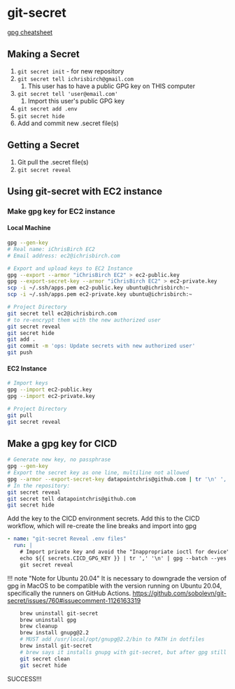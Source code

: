 # git-secret

[gpg cheatsheet](https://aws-labs.com/gpg-keys-cheatsheet/)

## Making a Secret

1. `git secret init` - for new repository
2. `git secret tell ichrisbirch@gmail.com`
   1. This user has to have a public GPG key on THIS computer
3. `git secret tell 'user@email.com'`
   1. Import this user's public GPG key
4. `git secret add .env`
5. `git secret hide`
6. Add and commit new .secret file(s)

## Getting a Secret

1. Git pull the .secret file(s)
2. `git secret reveal`

## Using git-secret with EC2 instance

### Make gpg key for EC2 instance

#### Local Machine

```bash
gpg --gen-key
# Real name: iChrisBirch EC2
# Email address: ec2@ichrisbirch.com

# Export and upload keys to EC2 Instance
gpg --export --armor "iChrisBirch EC2" > ec2-public.key
gpg --export-secret-key --armor "iChrisBirch EC2" > ec2-private.key
scp -i ~/.ssh/apps.pem ec2-public.key ubuntu@ichrisbirch:~
scp -i ~/.ssh/apps.pem ec2-private.key ubuntu@ichrisbirch:~

# Project Directory
git secret tell ec2@ichrisbirch.com
# to re-encrypt them with the new authorized user
git secret reveal
git secret hide
git add .
git commit -m 'ops: Update secrets with new authorized user'
git push
```

#### EC2 Instance

```bash
# Import keys
gpg --import ec2-public.key
gpg --import ec2-private.key

# Project Directory
git pull
git secret reveal
```

## Make a gpg key for CICD

```bash
# Generate new key, no passphrase
gpg --gen-key
# Export the secret key as one line, multiline not allowed
gpg --armor --export-secret-key datapointchris@github.com | tr '\n' ',' > cicd-gpg-key.gpg
# In the repository:
git secret reveal
git secret tell datapointchris@github.com
git secret hide
```

Add the key to the CICD environment secrets.
Add this to the CICD workflow, which will re-create the line breaks and import into gpg

```yaml
- name: "git-secret Reveal .env files"
  run: |
    # Import private key and avoid the "Inappropriate ioctl for device" error
    echo ${{ secrets.CICD_GPG_KEY }} | tr ',' '\n' | gpg --batch --yes --pinentry-mode loopback --import
    git secret reveal
```

!!! note "Note for Ubuntu 20.04"
    It is necessary to downgrade the version of gpg in MacOS to be compatible with the version running on Ubuntu 20.04, specifically the runners on GitHub Actions.
    <https://github.com/sobolevn/git-secret/issues/760#issuecomment-1126163319>

```bash
    brew uninstall git-secret
    brew uninstall gpg
    brew cleanup
    brew install gnupg@2.2
    # MUST add /usr/local/opt/gnupg@2.2/bin to PATH in dotfiles
    brew install git-secret
    # brew says it installs gnupg with git-secret, but after gpg still points to 2.2
    git secret clean
    git secret hide
```

SUCCESS!!!
